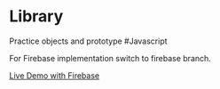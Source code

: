 # Library

Practice objects and prototype #Javascript

For Firebase implementation switch to firebase branch.

[Live Demo with Firebase](https://hachai-ux.github.io/library/)
